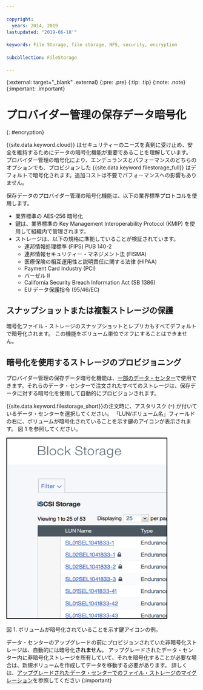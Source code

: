 ```yaml
---

copyright:
  years: 2014, 2019
lastupdated: "2019-06-18'"

keywords: File Storage, file storage, NFS, security, encryption

subcollection: FileStorage

---
```

{:external: target="_blank" .external}
{:pre: .pre}
{:tip: .tip}
{:note: .note}
{:important: .important}

# プロバイダー管理の保存データ暗号化
{: #encryption}

{{site.data.keyword.cloud}} はセキュリティーのニーズを真剣に受け止め、安全を維持するためにデータの暗号化機能が重要であることを理解しています。 プロバイダー管理の暗号化により、エンデュランスとパフォーマンスのどちらのオプションでも、プロビジョンした {{site.data.keyword.filestorage_full}} はデフォルトで暗号化されます。追加コストは不要でパフォーマンスへの影響もありません。

保存データのプロバイダー管理の暗号化機能は、以下の業界標準プロトコルを使用します。

* 業界標準の AES-256 暗号化
* 鍵は、業界標準の Key Management Interoperability Protocol (KMIP) を使用して組織内で管理されます。
* ストレージは、以下の規格に準拠していることが検証されています。
    - 連邦情報処理標準 (FIPS) PUB 140-2
    - 連邦情報セキュリティー・マネジメント法 (FISMA)
    - 医療保険の相互運用性と説明責任に関する法律 (HIPAA)
    - Payment Card Industry (PCI)
    - バーゼル II
    - California Security Breach Information Act (SB 1386)
    - EU データ保護指令 (95/46/EC)

## スナップショットまたは複製ストレージの保護  

暗号化ファイル・ストレージのスナップショットとレプリカもすべてデフォルトで暗号化されます。 この機能をボリューム単位でオフにすることはできません。

## 暗号化を使用するストレージのプロビジョニング

プロバイダー管理の保存データ暗号化機能は、[一部のデータ・センター](/docs/infrastructure/FileStorage?topic=FileStorage-selectDC)で使用できます。それらのデータ・センターで注文されたすべてのストレージは、保存データに対する暗号化を使用して自動的にプロビジョンされます。

{{site.data.keyword.filestorage_short}}の注文時に、アスタリスク (`*`) が付いているデータ・センターを選択してください。 「LUN/ボリューム名」フィールドの右に、ボリュームが暗号化されていることを示す鍵のアイコンが表示されます。 図 1 を参照してください。

![LUN が暗号化されていることを示す鍵アイコン](/images/encryptedstorage.png)
<caption>図 1. ボリュームが暗号化されていることを示す鍵アイコンの例。</caption>

データ・センターのアップグレードの前にプロビジョンされていた非暗号化ストレージは、自動的には暗号化**されません**。 アップグレードされたデータ・センター内に非暗号化ストレージを所有していて、それを暗号化することが必要な場合は、新規ボリュームを作成してデータを移動する必要があります。 詳しくは、[アップグレードされたデータ・センターでのファイル・ストレージのマイグレーション](/docs/infrastructure/FileStorage?topic=FileStorage-migratestorage)を参照してください
{:important}
